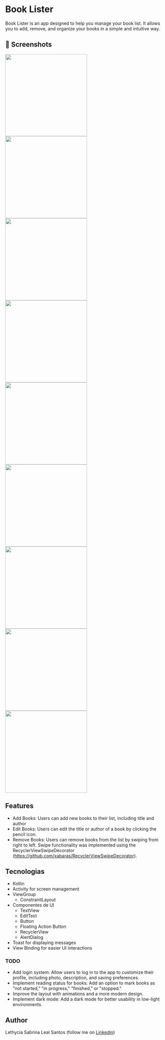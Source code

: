 # Book Lister

Book Lister is an app designed to help you manage your book list. It allows you to add, remove, and organize your books in a simple and intuitive way.


## :camera_flash: Screenshots
<!-- You can add more screenshots here if you like -->
<img src="/result/book_home.png" width="260"> <img src="/result/book_add.png" width="260"> <img src="/result/book_toast_title.png" width="260"> 
<img src="/result/book_recycler.png" width="260"> <img src="/result/book_update.png" width="260"> <img src="/result/book_recycler2.png" width="260">
<img src="/result/book_delete.png" width="260"> <img src="/result/book_toast_delete.png" width="260"> <img src="/result/book_toast_deleted.png" width="260">

## Features
* Add Books: Users can add new books to their list, including title and author
* Edit Books: Users can edit the title or author of a book by clicking the pencil icon.
* Remove Books: Users can remove books from the list by swiping from right to left. Swipe functionality was implemented using the RecyclerViewSwipeDecorator (https://github.com/xabaras/RecyclerViewSwipeDecorator).

## Tecnologias
* Kotlin 
* Activity for screen management
* ViewGroup
    - ConstraintLayout
* Componentes de UI
    - TextView
    - EditText
    - Button
    - Floating Action Button
    - RecyclerView
    - AlertDialog
* Toast for displaying messages
* View Binding for easier UI interactions

### TODO
- Add login system: Allow users to log in to the app to customize their profile, including photo, description, and saving preferences.
- Implement reading status for books: Add an option to mark books as "not started," "in progress," "finished," or "stopped."
- Improve the layout with animations and a more modern design.
- Implement dark mode: Add a dark mode for better usability in low-light environments.

## Author
Lethycia Sabrina Leal Santos (follow me on [Linkedin](https://www.linkedin.com/in/lethyciasabrinaleal/))
